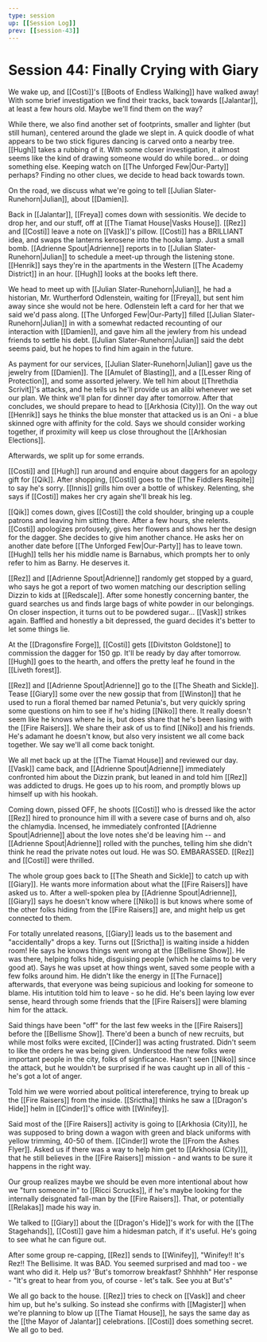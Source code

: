 ```yaml
---
type: session
up: [[Session Log]]
prev: [[session-43]]
---
```


# Session 44: Finally Crying with Giary

We wake up, and [[Costi]]'s [[Boots of Endless Walking]] have walked away! With some brief investigation we find their tracks, back towards [[Jalantar]], at least a few hours old. Maybe we'll find them on the way?

While there, we also find another set of footprints, smaller and lighter (but still human), centered around the glade we slept in. A quick doodle of what appears to be two stick figures dancing is carved onto a nearby tree. [[Hugh]] takes a rubbing of it. With some closer investigation, it almost seems like the kind of drawing someone would do while bored... or doing something else. Keeping watch on [[The Unforged Few|Our-Party]] perhaps? Finding no other clues, we decide to head back towards town.

On the road, we discuss what we're going to tell [[Julian Slater-Runehorn|Julian]], about [[Damien]].

Back in [[Jalantar]], [[Freya]] comes down with sessionitis. We decide to drop her, and our stuff, off at [[The Tiamat House|Vasks House]]. [[Rez]] and [[Costi]] leave a note on [[Vask]]'s pillow. [[Costi]] has a BRILLIANT idea, and swaps the lanterns kerosene into the hooka lamp. Just a small bomb. [[Adrienne Spout|Adrienne]] reports in to [[Julian Slater-Runehorn|Julian]] to schedule a meet-up through the listening stone. [[Henrik]] says they're in the apartments in the Western [[The Academy District]] in an hour. [[Hugh]] looks at the books left there. 

We head to meet up with [[Julian Slater-Runehorn|Julian]], he had a historian, Mr. Wurtherford Odlenstein, waiting for [[Freya]], but sent him away since she would not be here. Odlenstein left a card for her that we said we'd pass along. [[The Unforged Few|Our-Party]] filled [[Julian Slater-Runehorn|Julian]] in with a somewhat redacted recounting of our interaction with [[Damien]], and gave him all the jewlery from his undead friends to settle his debt.  [[Julian Slater-Runehorn|Julian]] said the debt seems paid, but he hopes to find him again in the future.

As payment  for our services, [[Julian Slater-Runehorn|Julian]] gave us the jewelry from [[Damien]]. The [[Amulet of Blasting]], and a [[Lesser Ring of Protection]], and some assorted jelwery. We tell him about [[Threthdia Scrivit]]'s attacks, and he tells us he'll provide us an alibi whenever we set our plan. We think we'll plan for dinner day after tomorrow. After that concludes, we should prepare to head to [[Arkhosia (City)]]. On the way out [[Henrik]] says he thinks the blue monster that attacked us is an Oni - a blue skinned ogre with affinity for the cold. Says we should consider working together, if proximity will keep us close throughout the [[Arkhosian Elections]]. 

Afterwards, we split up for some errands.

[[Costi]] and [[Hugh]] run around and enquire about daggers for an apology gift for [[Qik]]. After shopping, [[Costi]] goes to the [[The Fiddlers Respite]] to say he's sorry. [[Innis]] grills him over a bottle of whiskey. Relenting, she says if [[Costi]] makes her cry again she'll break his leg. 

[[Qik]] comes down, gives [[Costi]] the cold shoulder, bringing up a couple patrons and leaving him sitting there. After a few hours, she relents. [[Costi]] apologizes profousely, gives her flowers and shows her the design for the dagger. She decides to give him another chance. He asks her on another date before [[The Unforged Few|Our-Party]] has to leave town. [[Hugh]] tells her his middle name is Barnabus, which prompts her to only refer to him as Barny. He deserves it. 

[[Rez]] and [[Adrienne Spout|Adrienne]] randomly get stopped by a guard, who says he got a report of two women matching our description selling Dizzin to kids at [[Redscale]]. After some honestly concerning banter, the guard searches us and finds large bags of white powder in our belongings. On closer inspection, it turns out to be powdered sugar... [[Vask]] strikes again. Baffled and honestly a bit depressed, the guard decides it's better to let some things lie. 

At the [[Dragonsfire Forge]], [[Costi]] gets [[Divitston Goldstone]] to commission the dagger for 150 gp. It'll be ready by day after tomorrow. [[Hugh]] goes to the hearth, and offers the pretty leaf he found in the [[Liveth forest]]. 

[[Rez]] and [[Adrienne Spout|Adrienne]] go to the [[The Sheath and Sickle]]. Tease [[Giary]] some over the new gossip that from [[Winston]] that he used to run a floral themed bar named Petunia's, but very quickly spring some questions on him to see if he's hiding [[Niko]] there. It really doesn't seem like he knows where he is, but does share that he's been liasing with the [[Fire Raisers]]. We share their ask of us to find [[Niko]] and his friends. He's adamant he doesn't know, but also very insistent we all come back together. We say we'll all come back tonight.

We all met back up at the [[The Tiamat House]] and reviewed our day. [[Vask]] came back, and [[Adrienne Spout|Adrienne]] immediately confronted him about the Dizzin prank, but leaned in and told him [[Rez]] was addicted to drugs. He goes up to his room, and promptly blows up himself up with his hookah.

Coming down, pissed OFF, he shoots [[Costi]] who is dressed like the actor [[Rez]] hired to pronounce him ill with a severe case of burns and oh, also the chlamydia. Incensed, he immediately confronted [[Adrienne Spout|Adrienne]] about the love notes she'd be leaving him -- and [[Adrienne Spout|Adrienne]] rolled with the punches, telling him she didn't think he read the private notes out loud. He was SO. EMBARASSED. [[Rez]] and [[Costi]] were thrilled.

The whole group goes back to [[The Sheath and Sickle]] to catch up with [[Giary]]. He wants more information about what the [[Fire Raisers]] have asked us to. After a well-spoken plea by [[Adrienne Spout|Adrienne]], [[Giary]] says he doesn't know where [[Niko]] is but knows where some of the other folks hiding from the [[Fire Raisers]] are, and might help us get connected to them. 

For totally unrelated reasons, [[Giary]] leads us to the basement and "accidentally" drops a key. Turns out [[Srictha]] is waiting inside a hidden room! He says he knows things went wrong at the [[Bellisme Show]]. He was there, helping folks hide, disguising people (which he claims to be very good at). Says he was upset at how things went, saved some people with a few folks around him. He didn't like the energy in [[The Furnace]] afterwards, that everyone was being supicious and looking for someone to blame. His intutition told him to leave - so he did. He's been laying low ever sense, heard through some friends that the [[Fire Raisers]] were blaming him for the attack. 

Said things have been "off" for the last few weeks in the [[Fire Raisers]] before the [[Bellisme Show]]. There'd been a bunch of new recruits, but while most folks were excited, [[Cinder]] was acting frustrated. Didn't seem to like the orders he was being given. Understood the new folks were important people in the city, folks of signficance. Hasn't seen [[Niko]] since the attack, but he wouldn't be surprised if he was caught up in all of this - he's got a lot of anger. 

Told him we were worried about political intereference, trying to break up the [[Fire Raisers]] from the inside. [[Srictha]] thinks he saw a [[Dragon's Hide]] helm in [[Cinder]]'s office with [[Winifey]]. 

Said most of the [[Fire Raisers]] activity is going to [[Arkhosia (City)]], he was supposed to bring down a wagon with green and black uniforms with yellow trimming, 40-50 of them. [[Cinder]] wrote the [[From the Ashes Flyer]]. Asked us if there was a way to help him get to [[Arkhosia (City)]], that he still believes in the [[Fire Raisers]] mission - and wants to be sure it happens in the right way. 

Our group realizes maybe we should be even more intentional about how we "turn someone in" to [[Ricci Scrucks]], if he's maybe looking for the internally deisgnated fall-man by the [[Fire Raisers]]. That, or potentially [[Relakas]] made his way in.

We talked to [[Giary]] about the [[Dragon's Hide]]'s work for with the [[The Stagehands]], [[Costi]] gave him a hidesman patch, if it's useful. He's going to see what he can figure out. 

After some group re-capping, [[Rez]] sends to [[Winifey]], "Winifey!! It's Rez!! The Bellisime. It was BAD. You seemed surprised and mad too - we want who did it. Help us? 'But's tomorrow breakfast? Shhhhh"
	Her response - "It's great to hear from you, of course - let's talk. See you at But's"

We all go back to the house. [[Rez]] tries to check on [[Vask]] and cheer him up, but he's sulking. So instead she confirms with [[Magister]] when we're planning to blow up [[The Tiamat House]], he says the same day as the [[the Mayor of Jalantar]] celebrations. [[Costi]] does something secret. We all go to bed. 

